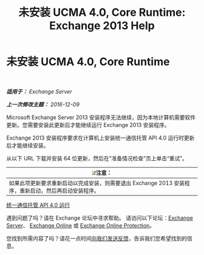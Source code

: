 ﻿---
title: '未安装 UCMA 4.0, Core Runtime: Exchange 2013 Help'
TOCTitle: 未安装 UCMA 4.0, Core Runtime
ms:assetid: b26b628b-116d-4f13-ab86-bac80e2a2e1f
ms:mtpsurl: https://technet.microsoft.com/zh-cn/library/ms.exch.setupreadiness.ucmaredistmsi(v=EXCHG.150)
ms:contentKeyID: 50491398
ms.date: 01/11/2018
mtps_version: v=EXCHG.150
ms.translationtype: HT
---

# 未安装 UCMA 4.0, Core Runtime

 

_**适用于：** Exchange Server_

_**上一次修改主题：** 2016-12-09_

Microsoft Exchange Server 2013 安装程序无法继续，因为本地计算机需要软件更新。您需要安装此更新后才能继续运行 Exchange 2013 安装程序。

Exchange 2013 安装程序要求在计算机上安装统一通信托管 API 4.0 运行时更新后才能继续安装。

从以下 URL 下载并安装 64 位更新，然后在“准备情况检查”页上单击“重试”。

<table>
<thead>
<tr class="header">
<th><img src="images/Bb124558.note(EXCHG.150).gif" title="注意" alt="注意" />注意：</th>
</tr>
</thead>
<tbody>
<tr class="odd">
<td>如果此项更新要求重新启动以完成安装，则需要退出 Exchange 2013 安装程序，重新启动，然后再启动安装程序。</td>
</tr>
</tbody>
</table>


[统一通信托管 API 4.0 运行](https://go.microsoft.com/fwlink/p/?linkid=258269)

遇到问题了吗？请在 Exchange 论坛中寻求帮助。 请访问以下论坛：[Exchange Server](https://go.microsoft.com/fwlink/p/?linkid=60612)、 [Exchange Online](https://go.microsoft.com/fwlink/p/?linkid=267542) 或 [Exchange Online Protection](https://go.microsoft.com/fwlink/p/?linkid=285351)。

您找到所需内容了吗？请花一点时间[向我们发送反馈](mailto:exsetuphelpfeedback@microsoft.com?subject=exchange%202013%20setup%20help%20feedbac)，告诉我们您希望找到的信息。

